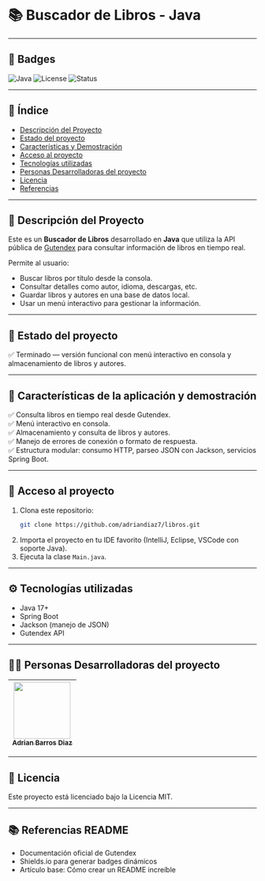 # 📚 Buscador de Libros - Java
---

## 📌 Badges

![Java](https://img.shields.io/badge/Java-17-blue)
![License](https://img.shields.io/badge/License-MIT-green)
![Status](https://img.shields.io/badge/Status-Terminado-brightgreen)

---

## 📑 Índice

- [Descripción del Proyecto](#-descripción-del-proyecto)
- [Estado del proyecto](#-estado-del-proyecto)
- [Características y Demostración](#-características-de-la-aplicación-y-demostración)
- [Acceso al proyecto](#-acceso-al-proyecto)
- [Tecnologías utilizadas](#-tecnologías-utilizadas)
- [Personas Desarrolladoras del proyecto](#-personas-desarrolladoras-del-proyecto)
- [Licencia](#-licencia)
- [Referencias](#-referencias-readme)

---

## 📖 Descripción del Proyecto

Este es un **Buscador de Libros** desarrollado en **Java** que utiliza la API pública de [Gutendex](https://gutendex.com/) para consultar información de libros en tiempo real.

Permite al usuario:
- Buscar libros por título desde la consola.
- Consultar detalles como autor, idioma, descargas, etc.
- Guardar libros y autores en una base de datos local.
- Usar un menú interactivo para gestionar la información.

---

## 🚦 Estado del proyecto

✅ Terminado — versión funcional con menú interactivo en consola y almacenamiento de libros y autores.

---

## 🎯 Características de la aplicación y demostración

✅ Consulta libros en tiempo real desde Gutendex.  
✅ Menú interactivo en consola.  
✅ Almacenamiento y consulta de libros y autores.  
✅ Manejo de errores de conexión o formato de respuesta.  
✅ Estructura modular: consumo HTTP, parseo JSON con Jackson, servicios Spring Boot.

---

## 🔗 Acceso al proyecto

1. Clona este repositorio:
   ```bash
   git clone https://github.com/adriandiaz7/libros.git
   ```
2. Importa el proyecto en tu IDE favorito (IntelliJ, Eclipse, VSCode con soporte Java).
3. Ejecuta la clase `Main.java`.

---

## ⚙️ Tecnologías utilizadas
- Java 17+
- Spring Boot
- Jackson (manejo de JSON)
- Gutendex API

---

## 👨‍💻 Personas Desarrolladoras del proyecto
| [<img src="https://avatars.githubusercontent.com/u/82612947?v=4" width=115><br><sub>Adrian Barros Diaz</sub>](https://github.com/adriandiaz7) |
| :---: |

---

## 📄 Licencia

Este proyecto está licenciado bajo la Licencia MIT.

---

## 📚 Referencias README
- Documentación oficial de Gutendex
- Shields.io para generar badges dinámicos
- Artículo base: Cómo crear un README increíble

